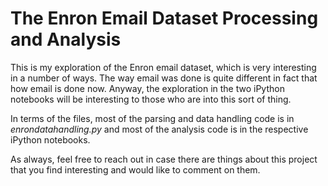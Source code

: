 # The Enron Email Dataset Processing and Analysis

This is my exploration of the Enron email dataset, which is very interesting  in a number of ways. The way email was done is quite different in fact that how email is done now. Anyway, the exploration in the two iPython notebooks will be interesting to those who are into this sort of thing.

In terms of the files, most of the parsing and data handling code is in _enrondatahandling.py_ and most of the analysis code is in the respective iPython notebooks.

As always, feel free to reach out in case there are things about this project that you find interesting and would like to comment on them.
